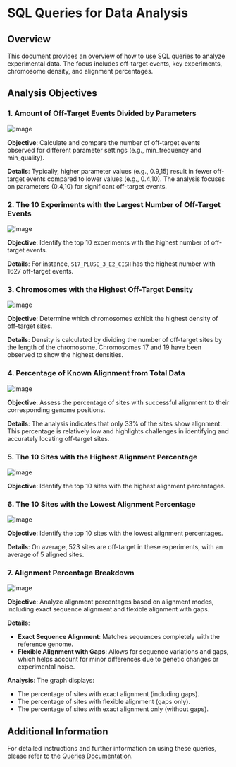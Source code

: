 
# SQL Queries for Data Analysis

## Overview

This document provides an overview of how to use SQL queries to analyze experimental data. The focus includes off-target events, key experiments, chromosome density, and alignment percentages.

## Analysis Objectives

### 1. Amount of Off-Target Events Divided by Parameters
![image](https://github.com/user-attachments/assets/85dfbee2-84d0-4533-866e-1907664000c8)


**Objective**: Calculate and compare the number of off-target events observed for different parameter settings (e.g., min_frequency and min_quality). 

**Details**: Typically, higher parameter values (e.g., 0.9,15) result in fewer off-target events compared to lower values (e.g., 0.4,10). The analysis focuses on parameters (0.4,10) for significant off-target events.

### 2. The 10 Experiments with the Largest Number of Off-Target Events
![image](https://github.com/user-attachments/assets/dcc87a45-b9b0-4d76-9d5f-f9d42e7682b6)


**Objective**: Identify the top 10 experiments with the highest number of off-target events.

**Details**: For instance, `S17_PLUSE_3_E2_CISH` has the highest number with 1627 off-target events.

### 3. Chromosomes with the Highest Off-Target Density
![image](https://github.com/user-attachments/assets/cf1eb1aa-93e3-4449-a027-a3f0e0452531)


**Objective**: Determine which chromosomes exhibit the highest density of off-target sites.

**Details**: Density is calculated by dividing the number of off-target sites by the length of the chromosome. Chromosomes 17 and 19 have been observed to show the highest densities.

### 4. Percentage of Known Alignment from Total Data
![image](https://github.com/user-attachments/assets/61fef4af-b343-4034-97c8-94b2f3a0efe0)


**Objective**: Assess the percentage of sites with successful alignment to their corresponding genome positions.

**Details**: The analysis indicates that only 33% of the sites show alignment. This percentage is relatively low and highlights challenges in identifying and accurately locating off-target sites.

### 5. The 10 Sites with the Highest Alignment Percentage
![image](https://github.com/user-attachments/assets/bfbf5cdc-8ebe-4e1f-bed4-d30abe607852)


**Objective**: Identify the top 10 sites with the highest alignment percentages.

### 6. The 10 Sites with the Lowest Alignment Percentage
![image](https://github.com/user-attachments/assets/1bcdcfdc-5a48-408e-bd94-4aa60231bb5d)


**Objective**: Identify the top 10 sites with the lowest alignment percentages.

**Details**: On average, 523 sites are off-target in these experiments, with an average of 5 aligned sites.

### 7. Alignment Percentage Breakdown
![image](https://github.com/user-attachments/assets/533072fc-0774-4aa5-aa79-5686c085cd44)


**Objective**: Analyze alignment percentages based on alignment modes, including exact sequence alignment and flexible alignment with gaps.

**Details**:
- **Exact Sequence Alignment**: Matches sequences completely with the reference genome.
- **Flexible Alignment with Gaps**: Allows for sequence variations and gaps, which helps account for minor differences due to genetic changes or experimental noise.

**Analysis**: The graph displays:
- The percentage of sites with exact alignment (including gaps).
- The percentage of sites with flexible alignment (gaps only).
- The percentage of sites with exact alignment only (without gaps).

## Additional Information

For detailed instructions and further information on using these queries, please refer to the [Queries Documentation](DataBase/Queries/Results.pdf).
